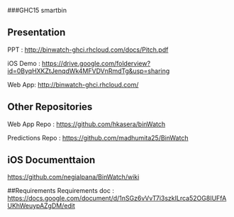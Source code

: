 ###GHC15 smartbin

## Presentation

PPT   : http://binwatch-ghci.rhcloud.com/docs/Pitch.pdf

iOS Demo : https://drive.google.com/folderview?id=0ByqHXKZtJenqdWk4MFVDVnRmdTg&usp=sharing

Web App: http://binwatch-ghci.rhcloud.com/

## Other Repositories

Web App Repo : https://github.com/hkasera/binWatch

Predictions Repo : https://github.com/madhumita25/BinWatch

## iOS Documenttaion
https://github.com/negialpana/BinWatch/wiki

##Requirements
Requirements doc : https://docs.google.com/document/d/1nSGz6vVvT7i3szkILrca52OG8IUFfAUKhWeuypAZgDM/edit
